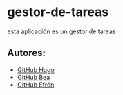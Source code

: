 # gestor-de-tareas

esta aplicación es un gestor de tareas

## Autores: 
* [GitHub Hugo](https://github.com/hugodasilvacode)
* [GitHub Bea](https://github.com/BeaFontan)
* [GitHub Efrén](https://github.com/blanconuclear)

